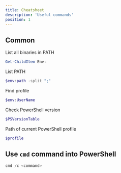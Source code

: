 ```yaml
---
title: Cheatsheet
description: 'Useful commands'
position: 1
---
```


## Common

List all binaries in PATH

```ps1
Get-ChildItem Env:
```

List PATH

```ps1
$env:path -split ";"
```

Find profile

```ps1
$env:UserName
```

Check PowerShell version

```ps1
$PSVersionTable
```

Path of current PowerShell profile

```ps1
$profile
```

## Use `cmd` command into PowerShell

```ps1
cmd /c <command>
```
